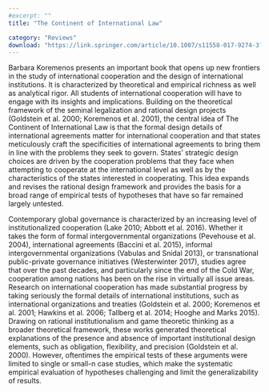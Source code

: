 ```yaml
---
#excerpt: ""
title: "The Continent of International Law"

category: "Reviews"
download: "https://link.springer.com/article/10.1007/s11558-017-9274-3?wt_mc=Internal.Event.1.SEM.ArticleAuthorOnlineFirst"
---
```

Barbara Koremenos presents an important book that opens up new frontiers in the study of international cooperation and the design of international institutions. It is characterized by theoretical and empirical richness as well as analytical rigor. All students of international cooperation will have to engage with its insights and implications. Building on the theoretical framework of the seminal legalization and rational design projects (Goldstein et al. 2000; Koremenos et al. 2001), the central idea of The Continent of International Law is that the formal design details of international agreements matter for international cooperation and that states meticulously craft the specificities of international agreements to bring them in line with the problems they seek to govern. States’ strategic design choices are driven by the cooperation problems that they face when attempting to cooperate at the international level as well as by the characteristics of the states interested in cooperating. This idea expands and revises the rational design framework and provides the basis for a broad range of empirical tests of hypotheses that have so far remained largely untested.

Contemporary global governance is characterized by an increasing level of institutionalized cooperation (Lake 2010; Abbott et al. 2016). Whether it takes the form of formal intergovernmental organizations (Pevehouse et al. 2004), international agreements (Baccini et al. 2015), informal intergovernmental organizations (Vabulas and Snidal 2013), or transnational public-private governance initiatives (Westerwinter 2017), studies agree that over the past decades, and particularly since the end of the Cold War, cooperation among nations has been on the rise in virtually all issue areas. Research on international cooperation has made substantial progress by taking seriously the formal details of international institutions, such as international organizations and treaties (Goldstein et al. 2000; Koremenos et al. 2001; Hawkins et al. 2006; Tallberg et al. 2014; Hooghe and Marks 2015). Drawing on rational institutionalism and game theoretic thinking as a broader theoretical framework, these works generated theoretical explanations of the presence and absence of important institutional design elements, such as obligation, flexibility, and precision (Goldstein et al. 2000). However, oftentimes the empirical tests of these arguments were limited to single or small-n case studies, which make the systematic empirical evaluation of hypotheses challenging and limit the generalizability of results.
